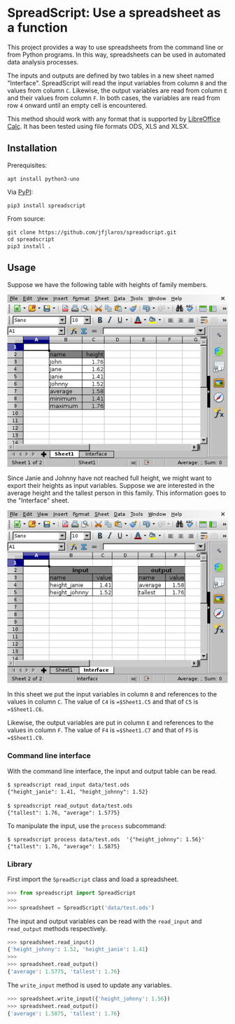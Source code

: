 # SpreadScript: Use a spreadsheet as a function
This project provides a way to use spreadsheets from the command line or from
Python programs. In this way, spreadsheets can be used in automated data
analysis processes.

The inputs and outputs are defined by two tables in a new sheet named
"Interface". SpreadScript will read the input variables from column `B` and the
values from column `C`. Likewise, the output variables are read from column `E`
and their values from column `F`. In both cases, the variables are read from
row `4` onward until an empty cell is encountered.

This method should work with any format that is supported by
[LibreOffice Calc](https://en.wikipedia.org/wiki/LibreOffice_Calc). It has been
tested using file formats ODS, XLS and XLSX.


## Installation
Prerequisites:

    apt install python3-uno

Via [PyPI](https://pypi.python.org/pypi/spreadscript):

    pip3 install spreadscript

From source:

    git clone https://github.com/jfjlaros/spreadscript.git
    cd spreadscript
    pip3 install .


## Usage
Suppose we have the following table with heights of family members.

![Example table.](data/example_table.png)

Since Janie and Johnny have not reached full height, we might want to export
their heights as input variables. Suppose we are interested in the average
height and the tallest person in this family. This information goes to the
"Interface" sheet.

![Example interface.](data/example_interface.png)

In this sheet we put the input variables in column `B` and references to the
values in column `C`. The value of `C4` is `=$Sheet1.C5` and that of `C5` is
`=$Sheet1.C6`.

Likewise, the output variables are put in column `E` and references to the
values in column `F`. The value of `F4` is `=$Sheet1.C7` and that of `F5` is
`=$Sheet1.C9`.

### Command line interface
With the command line interface, the input and output table can be read.

    $ spreadscript read_input data/test.ods
    {"height_janie": 1.41, "height_johnny": 1.52}

    $ spreadscript read_output data/test.ods
    {"tallest": 1.76, "average": 1.5775}

To manipulate the input, use the `process` subcommand:

    $ spreadscript process data/test.ods  '{"height_johnny": 1.56}'
    {"tallest": 1.76, "average": 1.5875}


### Library
First import the `SpreadScript` class and load a spreadsheet.

```python
>>> from spreadscript import SpreadScript
>>> 
>>> spreadsheet = SpreadScript('data/test.ods')
```

The input and output variables can be read with the `read_input` and
`read_output` methods respectively.

```python
>>> spreadsheet.read_input()
{'height_johnny': 1.52, 'height_janie': 1.41}
>>> 
>>> spreadsheet.read_output()
{'average': 1.5775, 'tallest': 1.76}
```

The `write_input` method is used to update any variables. 

```python
>>> spreadsheet.write_input({'height_johnny': 1.56})
>>> spreadsheet.read_output()
{'average': 1.5875, 'tallest': 1.76}
```
